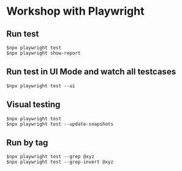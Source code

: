 # Workshop with Playwright


## Run test
```
$npx playwright test
$npx playwright show-report
```

## Run test in UI Mode and watch all testcases
```
$npx playwright test --ui
```

## Visual testing
```
$npx playwright test
$npx playwright test --update-snapshots
```

## Run by tag
```
$npx playwright test --grep @xyz
$npx playwright test --grep-invert @xyz
```